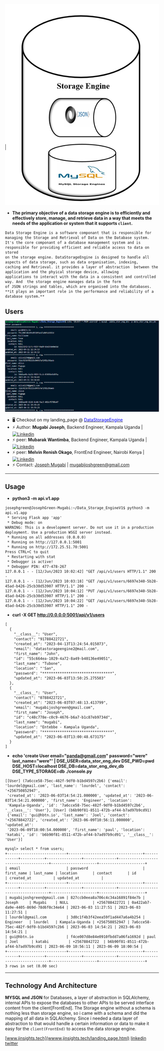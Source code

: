![The logo](landing_page/images/screen-shot.PNG)

* **The primary objective of a data storage engine is to efficiently and effectively store,
manage, and retrieve data in a way that meets the needs of the application or system that
it supports ```client```.**
```
Data Storage Engine is a software componant that is responsible for managing the Storage and Retrieval of Data on the Database system.
It's the core componant of a database management system and is responsible for providing efficient and reliable access to data on stored 
on the storage engine. DataStorageEngine is designed to handle all aspects of data storage, such as data organisation, indexing, 
caching and Retrieval. it provides a layer of abstraction  between the application and the phyical storage device, allowing 
applications to interact with the data in a consistent and controlled way. And  the storage engine manages data in the form 
of JSON strings and tables, which are organised into the databases. 
**it plays an important role in the performance and reliability of a database system.**
```

## Users
![User](landing_page/images/sel.frm.tbl.users.PNG)

* 🖥️ Checkout on my landing_page @ [<span style="color: blue;">DataStorageEngine</span>](http://www.jinsights.tech/landing_page.html)  
* ⚡ Author: **Mugabi Joseph**, Backend Engineer, Kampala Uganda | [![Linkedin](https://img.shields.io/badge/LinkedIn-+22K-blue?style=social&logo=linkedin)](https://www.linkedin.com/in/mugabijoseph)
* ⚡ peer: **Mubarak Wantimba**, Backend Engineer, Kampala Uganda | [![Linkedin](https://img.shields.io/badge/LinkedIn-+22K-blue?style=social&logo=linkedin)](https://www.linkedin.com/in/mubarak-wantimba-3025a820a/)
* ⚡ peer:  **Melvin Renish Okago**, FrontEnd Engineer, Nairobi Kenya | [![Linkedin](https://img.shields.io/badge/LinkedIn-+22K-blue?style=social&logo=linkedin)](https://www.linkedin.com/in/fabrizia-renish-993498246/)
* ⚡ Contact: [Joseph Mugabi](https://twitter.com/joseph_mugabi) | mugabijoshgreen@gmail.com
---
## Usage
* **python3 -m api.v1.app**
```
josephgreen@JosephGreen-Mugabi:~/Data_Storage_EngineV1$ python3 -m api.v1.app
 * Serving Flask app 'app'
 * Debug mode: on
WARNING: This is a development server. Do not use it in a production deployment. Use a production WSGI server instead.
 * Running on all addresses (0.0.0.0)
 * Running on http://127.0.0.1:5001
 * Running on http://172.25.51.70:5001
Press CTRL+C to quit
 * Restarting with stat
 * Debugger is active!
 * Debugger PIN: 477-478-267
127.0.0.1 - - [12/Jun/2023 10:02:42] "GET /api/v1/users HTTP/1.1" 200 -
127.0.0.1 - - [12/Jun/2023 10:03:18] "GET /api/v1/users/6697e340-5b28-45ad-b426-25cb30d53907 HTTP/1.1" 200 -
127.0.0.1 - - [12/Jun/2023 10:04:12] "PUT /api/v1/users/6697e340-5b28-45ad-b426-25cb30d53907 HTTP/1.1" 200 -
127.0.0.1 - - [12/Jun/2023 10:04:22] "GET /api/v1/users/6697e340-5b28-45ad-b426-25cb30d53907 HTTP/1.1" 200 -
```
* **curl -X GET http://0.0.0.0:5001/api/v1/users**
```
[
  {
    "__class__": "User",
    "contact": "91788422721",
    "created_at": "2023-04-13T13:24:54.015073",
    "email": "datastorageengine2@mail.com",
    "first_name": "John",
    "id": "55c664ea-1029-4a72-8a49-b40136e49051",
    "last_name": "Tubone",
    "location": "'San",
    "password": "********************************",
    "updated_at": "2023-06-03T13:50:25.275503"
  },
  {
    "__class__": "User",
    "contact": "0788422721",
    "created_at": "2023-06-03T07:48:13.413799",
    "email": "mugabijoshgreen@gmail.com",
    "first_name": "Joseph",
    "id": "c48c778e-c0c9-4676-b6a7-b1c87eb9734d",
    "last_name": "mugabi",
    "location": "Entebbe - Kampala Uganda",
    "password": "********************************",
    "updated_at": "2023-06-03T13:00:48.673175"
  }
]
```
*  **echo 'create User email="panda@gmail.com" password="were" last_name="were"' | DSE_USER=data_stor_eng_dev DSE_PWD=pwd 
DSE_HOST=localhost DSE_DB=data_stor_eng_dev_db DSE_TYPE_STORAGE=db ./console.py**
```
[[User] (7a6cce58-75ec-482f-9df0-b1bd4597c2b6) {'email': 'lourdel@gmail.com', 'last_name': 'lourdel', 'contact': '+256750852947',
 'created_at': '2023-06-03T14:54:21.000000', 'updated_at': '2023-06-03T14:54:21.000000', 'first_name': 'Engineer', 'location': 
 'Kampala-Uganda', 'id': '7a6cce58-75ec-482f-9df0-b1bd4597c2b6', '__class__': 'User'}, [User] (b6b90f81-8511-472b-af44-b7ad97b9cd91) 
 {'email': 'gui@hbtn.io', 'last_name': 'Joel', 'contact': '+25678842722', 'created_at': '2023-06-09T10:56:11.000000', 'updated_at': 
 '2023-06-09T18:00:54.000000', 'first_name': 'paul', 'location': 'katabi', 'id': 'b6b90f81-8511-472b-af44-b7ad97b9cd91', '__class__': 'User'}]
 ```
```
mysql> select * from users;
+---------------------------+----------------------------------+------------+-----------+----------------+---------------+--------------------------------------+---------------------+---------------------+
| email                     | password                         | first_name | last_name | location       | contact       | id                                   | created_at          | updated_at          |
+---------------------------+----------------------------------+------------+-----------+----------------+---------------+--------------------------------------+---------------------+---------------------+
| mugabijoshgreen@gmail.com | 827ccb0eea8a706c4c34a16891f84e7b | Joseph     | Mugabi    | NULL           | +256788422721 | 0a422ab7-da9e-4405-869d-78d6f0c34e64 | 2023-06-03 11:27:51 | 2023-06-03 11:27:51 |
| lourdel@gmail.com         | 3d0c1f4b3f42eea59f1ad447a6a4b254 | Engineer   | lourdel   | Kampala-Uganda | +256750852947 | 7a6cce58-75ec-482f-9df0-b1bd4597c2b6 | 2023-06-03 14:54:21 | 2023-06-03 14:54:21 |
| gui@hbtn.io               | f4ce007d8e84e0910fbdd7a06fa1692d | paul       | Joel      | katabi         | +25678842722  | b6b90f81-8511-472b-af44-b7ad97b9cd91 | 2023-06-09 10:56:11 | 2023-06-09 18:00:54 |
+---------------------------+----------------------------------+------------+-----------+----------------+---------------+--------------------------------------+---------------------+---------------------+
3 rows in set (0.00 sec)
```
---
## Technology And Architecture
**MYSQL and JSON** for Databases, a layer of abstraction in SQLAlchemy, internal APIs to expose the databases to other APIs to be served
interface content from the client[FrontEnd]. The Storage engine without a schema is nothing less than storage engine, so i came with a 
schema and did the mapping of all data in SQLAlchemy. Since i needed a data layer of abstraction to that would handle a certain information
or data to make it easy for the ```client(FrontEnd)``` to access the data storage engine.

[www.jinsights.tech](wwww.jinsights.tech/landing_page.html)
[linkedin](https://www.linkedin.com/pulse/am-happy-honored-share-you-my-complete-foundation-portfolio-joseph)
[twitter](https://twitter.com/joseph_mugabi/status/1668571291639590913?s=20)